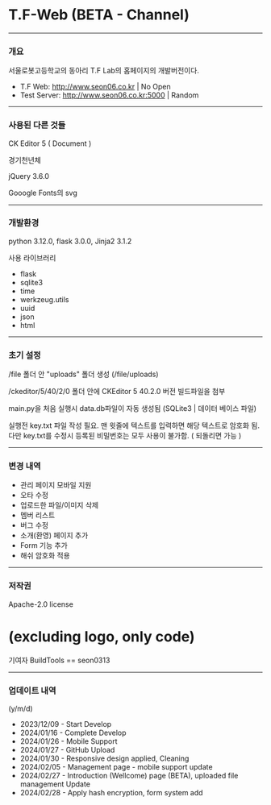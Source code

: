 # T.F-Web (BETA - Channel)

* * *

### 개요

서울로봇고등학교의 동아리 T.F Lab의 홈페이지의 개발버전이다.

* T.F Web: http://www.seon06.co.kr | No Open
* Test Server: http://www.seon06.co.kr:5000 | Random

* * *

### 사용된 다른 것들
CK Editor 5 ( Document )

경기천년체

jQuery 3.6.0

Gooogle Fonts의 svg
***

### 개발환경

python 3.12.0, flask 3.0.0, Jinja2 3.1.2

사용 라이브러리
* flask
* sqlite3
* time
* werkzeug.utils
* uuid
* json
* html


* * *

### 초기 설정

/file 폴더 안 "uploads" 폴더 생성 (/file/uploads)

/ckeditor/5/40/2/0 폴더 안에 CKEditor 5 40.2.0 버전 빌드파일을 첨부

main.py을 처음 실행시 data.db파일이 자동 생성됨 (SQLite3 | 데이터 베이스 파일)

실행전 key.txt 파일 작성 필요. 맨 윗줄에 텍스트를 입력하면 해당 텍스트로 암호화 됨.
다만 key.txt를 수정시 등록된 비밀번호는 모두 사용이 불가함. ( 되돌리면 가능 )

* * * 

### 변경 내역
* 관리 페이지 모바일 지원
* 오타 수정
* 업로드한 파일/이미지 삭제
* 멤버 리스트
* 버그 수정
* 소개(환영) 페이지 추가
* Form 기능 추가
* 해쉬 암호화 적용
* * *

### 저작권

Apache-2.0 license

(excluding logo, only code)
=======

기여자 BuildTools == seon0313

* * * 
### 업데이트 내역
(y/m/d)
* 2023/12/09 - Start Develop
* 2024/01/16 - Complete Develop
* 2024/01/26 - Mobile Support
* 2024/01/27 - GitHub Upload
* 2024/01/30 - Responsive design applied, Cleaning
* 2024/02/05 - Management page - mobile support update
* 2024/02/27 - Introduction (Wellcome) page (BETA), uploaded file management Update
* 2024/02/28 - Apply hash encryption, form system add
